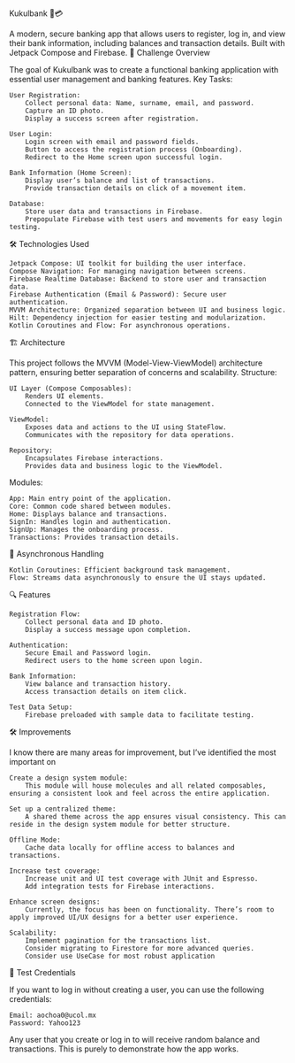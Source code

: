 Kukulbank 📱💳

A modern, secure banking app that allows users to register, log in, and view their bank information, including balances and transaction details. Built with Jetpack Compose and Firebase.
🚀 Challenge Overview

The goal of Kukulbank was to create a functional banking application with essential user management and banking features.
Key Tasks:

    User Registration:
        Collect personal data: Name, surname, email, and password.
        Capture an ID photo.
        Display a success screen after registration.

    User Login:
        Login screen with email and password fields.
        Button to access the registration process (Onboarding).
        Redirect to the Home screen upon successful login.

    Bank Information (Home Screen):
        Display user’s balance and list of transactions.
        Provide transaction details on click of a movement item.

    Database:
        Store user data and transactions in Firebase.
        Prepopulate Firebase with test users and movements for easy login testing.

🛠️ Technologies Used

    Jetpack Compose: UI toolkit for building the user interface.
    Compose Navigation: For managing navigation between screens.
    Firebase Realtime Database: Backend to store user and transaction data.
    Firebase Authentication (Email & Password): Secure user authentication.
    MVVM Architecture: Organized separation between UI and business logic.
    Hilt: Dependency injection for easier testing and modularization.
    Kotlin Coroutines and Flow: For asynchronous operations.

🏗️ Architecture

This project follows the MVVM (Model-View-ViewModel) architecture pattern, ensuring better separation of concerns and scalability.
Structure:

    UI Layer (Compose Composables):
        Renders UI elements.
        Connected to the ViewModel for state management.

    ViewModel:
        Exposes data and actions to the UI using StateFlow.
        Communicates with the repository for data operations.

    Repository:
        Encapsulates Firebase interactions.
        Provides data and business logic to the ViewModel.

Modules:

    App: Main entry point of the application.
    Core: Common code shared between modules.
    Home: Displays balance and transactions.
    SignIn: Handles login and authentication.
    SignUp: Manages the onboarding process.
    Transactions: Provides transaction details.

🔄 Asynchronous Handling

    Kotlin Coroutines: Efficient background task management.
    Flow: Streams data asynchronously to ensure the UI stays updated.

🔍 Features

    Registration Flow:
        Collect personal data and ID photo.
        Display a success message upon completion.

    Authentication:
        Secure Email and Password login.
        Redirect users to the home screen upon login.

    Bank Information:
        View balance and transaction history.
        Access transaction details on item click.

    Test Data Setup:
        Firebase preloaded with sample data to facilitate testing.

🛠️ Improvements

I know there are many areas for improvement, but I’ve identified the most important on

    Create a design system module:
        This module will house molecules and all related composables, ensuring a consistent look and feel across the entire application.

    Set up a centralized theme:
        A shared theme across the app ensures visual consistency. This can reside in the design system module for better structure.

    Offline Mode:
        Cache data locally for offline access to balances and transactions.

    Increase test coverage:
        Increase unit and UI test coverage with JUnit and Espresso.
        Add integration tests for Firebase interactions.

    Enhance screen designs:
        Currently, the focus has been on functionality. There’s room to apply improved UI/UX designs for a better user experience.

    Scalability:
        Implement pagination for the transactions list.
        Consider migrating to Firestore for more advanced queries.
        Consider use UseCase for most robust application

🔑 Test Credentials

If you want to log in without creating a user, you can use the following credentials:

    Email: aochoa0@ucol.mx
    Password: Yahoo123

Any user that you create or log in to will receive random balance and transactions. This is purely to demonstrate how the app works.